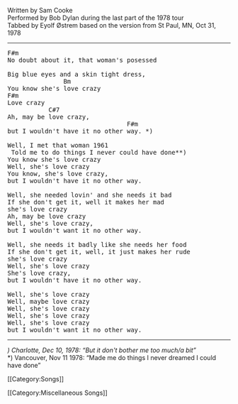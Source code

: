Written by Sam Cooke<br>
Performed by Bob Dylan during the last part of the 1978 tour<br>
Tabbed by Eyolf Østrem based on the version from St Paul, MN, Oct
31, 1978

----
<pre class="verse">
F#m
No doubt about it, that woman's posessed

Big blue eyes and a skin tight dress,
               Bm
You know she's love crazy
F#m
Love crazy
           C#7
Ah, may be love crazy,
                                F#m
but I wouldn't have it no other way. *)

Well, I met that woman 1961
 Told me to do things I never could have done**)
You know she's love crazy
Well, she's love crazy
You know, she's love crazy,
but I wouldn't have it no other way.

Well, she needed lovin' and she needs it bad
If she don't get it, well it makes her mad
she's love crazy
Ah, may be love crazy
Well, she's love crazy,
but I wouldn't want it no other way.

Well, she needs it badly like she needs her food
If she don't get it, well, it just makes her rude
she's love crazy
Well, she's love crazy
She's love crazy,
but I wouldn't have it no other way.

Well, she's love crazy
Well, maybe love crazy
Well, she's love crazy
Well, she's love crazy
Well, she's love crazy
but I wouldn't want it no other way.
</pre>

----
<nowiki>*</nowiki>) Charlotte, Dec 10, 1978: “But it don't bother me too much/a bit”<br><nowiki>*</nowiki><nowiki>*</nowiki>) Vancouver, Nov 11 1978: “Made me do things I never dreamed I could have done”

[[Category:Songs]]

[[Category:Miscellaneous Songs]]